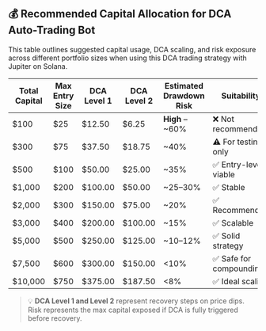 ## 💰 Recommended Capital Allocation for DCA Auto-Trading Bot

This table outlines suggested capital usage, DCA scaling, and risk exposure across different portfolio sizes when using this DCA trading strategy with Jupiter on Solana.

| Total Capital | Max Entry Size | DCA Level 1 | DCA Level 2 | Estimated Drawdown Risk | Suitability         |
|---------------|----------------|-------------|-------------|--------------------------|----------------------|
| $100          | $25            | $12.50      | $6.25       | **High** – ~60%          | ❌ Not recommended   |
| $300          | $75            | $37.50      | $18.75      | ~40%                     | ⚠️ For testing only  |
| $500          | $100           | $50.00      | $25.00      | ~35%                     | ✅ Entry-level viable |
| $1,000        | $200           | $100.00     | $50.00      | ~25–30%                  | ✅ Stable             |
| $2,000        | $300           | $150.00     | $75.00      | ~20%                     | ✅ Recommended        |
| $3,000        | $400           | $200.00     | $100.00     | ~15%                     | ✅ Scalable           |
| $5,000        | $500           | $250.00     | $125.00     | ~10–12%                  | ✅ Solid strategy     |
| $7,500        | $600           | $300.00     | $150.00     | <10%                     | ✅ Safe for compounding |
| $10,000       | $750           | $375.00     | $187.50     | <8%                      | ✅ Ideal scaling      |

> 💡 **DCA Level 1 and Level 2** represent recovery steps on price dips. Risk represents the max capital exposed if DCA is fully triggered before recovery.
